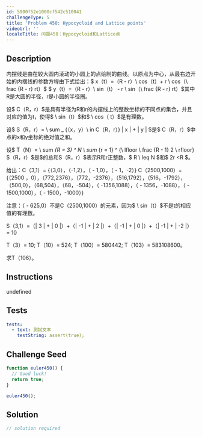 ```yaml
---
id: 5900f52e1000cf542c510041
challengeType: 5
title: 'Problem 450: Hypocycloid and Lattice points'
videoUrl: ''
localeTitle: 问题450：Hypocycloid和Lattice点
---
```


## Description
<section id="description">内摆线是由在较大圆内滚动的小圆上的点绘制的曲线。以原点为中心，从最右边开始的内摆线的参数方程由下式给出：$ x（t）=（R  -  r）\ cos（t）+ r \ cos（\ frac {R  -  r} rt）$ $ y（t）=（R  -  r）\ sin（t） -  r \ sin（\ frac {R  -  r} rt）$其中R是大圆的半径，r是小圆的半径圈。 <p>设$ C（R，r）$是具有半径为R和r的内摆线上的整数坐标的不同点的集合，并且对应的值为t，使得$ \ sin（t）$和$ \ cos（ t）$是有理数。 </p><p>设$ S（R，r）= \ sum _ {（x，y）\ in C（R，r）} | x | + | y | $是$ C（R，r）$中点的x和y坐标的绝对值之和。 </p><p>设$ T（N）= \ sum <em>{R = 3} ^ N \ sum</em> {r = 1} ^ {\ lfloor \ frac {R  -  1} 2 \ rfloor} S（R，r）$是$的总和S（R，r）$表示R和r正整数，$ R \ leq N $和$ 2r &lt;R $。 </p><p>给出：C（3,1）= {（3,0），（-1,2），（ -  1,0），（ -  1，-2）} C（2500,1000）= {（2500 ，0），（772,2376），（772，-2376），（516,1792），（516，-1792），（500,0），（68,504），（68，-504），（ -1356,1088），（ -  1356，-1088），（ -  1500,1000），（ -  1500，-1000）} </p><p>注意：（ -  625,0）不是C（2500,1000）的元素，因为$ \ sin（t）$不是t的相应值的有理数。 </p><p> S（3,1）=（| 3 | + | 0 |）+（| -1 | + | 2 |）+（| -1 | + | 0 |）+（| -1 | + | -2 |） = 10 </p><p> T（3）= 10; T（10）= 524; T（100）= 580442; T（103）= 583108600。 </p><p>求T（106）。 </p></section>

## Instructions
undefined

## Tests
<section id='tests'>

```yml
tests:
  - text: 測試文本
    testString: assert(true);

```

</section>

## Challenge Seed
<section id='challengeSeed'>

<div id='js-seed'>

```js
function euler450() {
  // Good luck!
  return true;
}

euler450();

```

</div>



</section>

## Solution
<section id='solution'>

```js
// solution required
```
</section>

